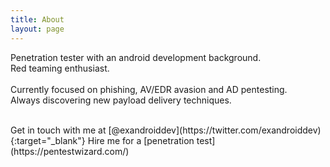 ```yaml
---
title: About
layout: page
---
```


Penetration tester with an android development background.  
Red teaming enthusiast.  
<br/>
Currently focused on phishing, AV/EDR avasion and AD pentesting.
<br/>
Always discovering new payload delivery techniques.

<br/>
Get in touch with me at [@exandroiddev](https://twitter.com/exandroiddev){:target="_blank"}
Hire me for a [penetration test](https://pentestwizard.com/)
